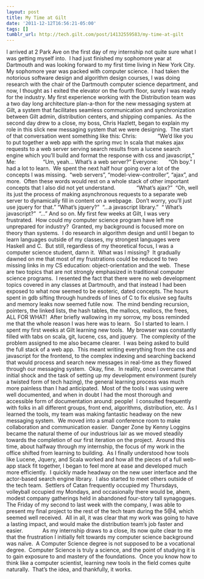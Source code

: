 ```yaml
---
layout: post
title: My Time at Gilt
date: '2011-12-12T16:56:21-05:00'
tags: []
tumblr_url: http://tech.gilt.com/post/14132559583/my-time-at-gilt
---
```

I arrived at 2 Park Ave on the first day of my internship not quite sure what I was getting myself into.  I had just finished my sophomore year at Dartmouth and was looking forward to my first time living in New York City.  My sophomore year was packed with computer science.  I had taken the notorious software design and algorithm design courses, I was doing research with the chair of the Dartmouth computer science department, and now, I thought as I exited the elevator on the fourth floor, surely I was ready for the industry.
My first experience working with the Distribution team was a two day long architecture plan-a-thon for the new messaging system at Gilt, a system that facilitates seamless communication and synchronization between Gilt admin, distribution centers, and shipping companies.  As the second day drew to a close, my boss, Chris Hazlett, began to explain my role in this slick new messaging system that we were designing.  The start of that conversation went something like this:
Chris:              “We’d like you to put together a web app with the spring mvc In scala that makes ajax requests to a web server serving search results from a lucene search engine which you’ll build and format the response with css and javascript,”
Me:                  “Um, yeah… What’s a web server?”
Everyone:       “Oh boy.”
I had a lot to learn.  We spent the next half hour going over a lot of the concepts I was missing.  “web servers”, “model-view-controller”, “ajax”, and more.  Often these words would rest on a whole stack of other important concepts that I also did not yet understand. 
            “What’s ajax?” 
“Oh, well its just the process of making asynchronous requests to a separate web server to dynamically fill in content on a webpage.  Don’t worry, you’ll just use jquery for that.”
“What’s jquery?” 
“…a javascript library.” 
“ What’s javascript?” 
“…”
And so on.
My first few weeks at Gilt, I was very frustrated.  How could my computer science program have left me unprepared for industry?  Granted, my background is focused more on theory than systems.  I do research in algorithm design and until I began to learn languages outside of my classes, my strongest languages were Haskell and C.  But still, regardless of my theoretical focus, I was a computer science student, damn it.  What was I missing? 
It gradually dawned on me that most of my frustrations could be reduced to two missing links in my CS education: object-orientation and the web.  These are two topics that are not strongly emphasized in traditional computer science programs.  I resented the fact that there were no web development topics covered in any classes at Dartmouth, and that instead I had been exposed to what now seemed to be esoteric, dated concepts. The hours spent in gdb sifting through hundreds of lines of C to fix elusive seg faults and memory leaks now seemed futile now.  The mind bending recursion, pointers, the linked lists, the hash tables, the mallocs, reallocs, the frees, ALL FOR WHAT!  After briefly wallowing in my sorrow, my boss reminded me that the whole reason I was here was to learn.  So I started to learn.
I spent my first weeks at Gilt learning new tools.  My browser was constantly filled with tabs on scala, git, lucene, css, and jquery.  The complexity of the problem assigned to me also became clearer.  I was being asked to build the full stack of a web app.  This meant writing everything from the css and javascript for the frontend, to the complex indexing and searching backend that would process and search new messages in real-time as they flowed through our messaging system.  Okay, fine. 
In reality, once I overcame that initial shock and the task of setting up my development environment (surely a twisted form of tech hazing), the general learning process was much more painless than I had anticipated.  Most of the tools I was using were well documented, and when in doubt I had the most thorough and accessible form of documentation around: people!  I consulted frequently with folks in all different groups, front end, algorithms, distribution, etc.  As I learned the tools, my team was making fantastic headway on the new messaging system.  We moved into a small conference room to make collaboration and communication easier.  Danger Zone by Kenny Loggins became the natural theme of our industrious lair as we moved steadily towards the completion of our first iteration on the project. 
Around this time, about halfway through my internship, the focus of my work in the office shifted from learning to building.  As I finally understood how tools like Lucene, Jquery, and Scala worked and how all the pieces of a full web-app stack fit together, I began to feel more at ease and developed much more efficiently.  I quickly made headway on the new user interface and the actor-based search engine library. 
I also started to meet others outside of the tech team.  Settlers of Catan frequently occupied my Thursdays, volleyball occupied my Mondays, and occasionally there would be, ahem, modest company gatherings held in abandoned four-story tall synagogues.  The Friday of my second to last week with the company, I was able to present my final project to the rest of the tech team during the 5@4, which seemed well received.  All in all, it was clear that my work was going to have a lasting impact, and would make the distribution team’s job faster and easier.
            As my internship draws to a close, its now quite clear to me that the frustration I initially felt towards my computer science background was naïve.  A Computer Science degree is not supposed to be a vocational degree.  Computer Science is truly a science, and the point of studying it is to gain exposure to and mastery of the foundations.  Once you know how to think like a computer scientist, learning new tools in the field comes quite naturally.  That’s the idea, and thankfully, it works.  
